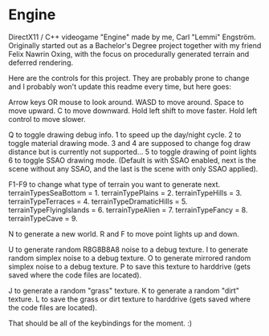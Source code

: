 Engine
======

DirectX11 / C++ videogame "Engine" made by me, Carl "Lemmi" Engström. Originally started out as a Bachelor's Degree project together with my friend Felix Nawrin Oxing, with the focus on procedurally generated terrain and deferred rendering.


Here are the controls for this project. They are probably prone to change and I probably won't update this readme every time, but here goes:

Arrow keys OR mouse to look around.
WASD to move around.
Space to move upward.
C to move downward.
Hold left shift to move faster.
Hold left control to move slower.

Q to toggle drawing debug info.
1 to speed up the day/night cycle.
2 to toggle material drawing mode.
3 and 4 are supposed to change fog draw distance but is currently not supported...
5 to toggle drawing of point lights
6 to toggle SSAO drawing mode. (Default is with SSAO enabled, next is the scene without any SSAO, and the last is the scene with only SSAO applied).

F1-F9 to change what type of terrain you want to generate next.
  terrainTypesSeaBottom = 1.
  terrainTypePlains = 2.
  terrainTypeHills = 3.
  terrainTypeTerraces = 4.
  terrainTypeDramaticHills = 5.
  terrainTypeFlyingIslands = 6.
  terrainTypeAlien = 7.
  terrainTypeFancy = 8.
  terrainTypeCave = 9.
  
N to generate a new world.
R and F to move point lights up and down.

U to generate random R8G8B8A8 noise to a debug texture.
I to generate random simplex noise to a debug texture.
O to generate mirrored random simplex noise to a debug texture.
P to save this texture to harddrive (gets saved where the code files are located).

J to generate a random "grass" texture.
K to generate a random "dirt" texture.
L to save the grass or dirt texture to harddrive (gets saved where the code files are located).

That should be all of the keybindings for the moment. :)

